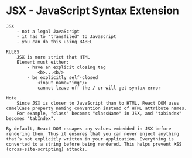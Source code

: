 # JSX - JavaScript Syntax Extension

    JSX
        - not a legal JavaScript
        - it has to "transfiled" to JavaScript
        - you can do this using BABEL

    RULES
        JSX is more strict that HTML
        Element must either:
            - have an explicit closing tag
                <b>...<b/>
            - be explicitly self-closed
                <input name="img"/>
                cannot leave off the / or will get syntax error

    Note
        Since JSX is closer to JavaScript than to HTML, React DOM uses camelCase property naming convention instead of HTML attribute names.
        For example, "class" becomes "className" in JSX, and "tabindex" becomes "tabIndex".

    By default, React DOM escapes any values embedded in JSX before rendering them. Thus it ensures that you can never inject anything that’s not explicitly written in your application. Everything is converted to a string before being rendered. This helps prevent XSS (cross-site-scripting) attacks.

    